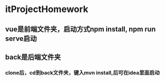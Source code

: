 # itProjectHomework
## vue是前端文件夹，启动方式npm install, npm run serve启动
## back是后端文件夹
### clone后，cd到back文件夹，键入mvn install,后可在idea里面启动
